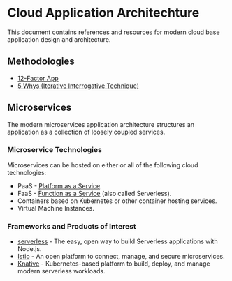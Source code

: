 # Cloud Application Architechture

This document contains references and resources for modern cloud base application design and architecture.

## Methodologies

* [12-Factor App](https://12factor.net/)
* [5 Whys (Iterative Interrogative Technique)](https://en.wikipedia.org/wiki/5_Whys)

## Microservices

The modern microservices application architecture structures an application as a collection of loosely coupled services.

### Microservice Technologies

Microservices can be hosted on either or all of the following cloud technologies:

* PaaS - [Platform as a Service](https://en.wikipedia.org/wiki/Platform_as_a_service).
* FaaS - [Function as a Service](https://en.wikipedia.org/wiki/Function_as_a_service) (also called Serverless).
* Containers based on Kubernetes or other container hosting services.
* Virtual Machine Instances.

### Frameworks and Products of Interest

* [serverless](https://serverless.com/framework/) - The easy, open way to build Serverless applications with Node.js. 
* [Istio](https://istio.io/) - An open platform to connect, manage, and secure microservices.
* [Knative](https://github.com/knative/) - Kubernetes-based platform to build, deploy, and manage modern serverless workloads.


